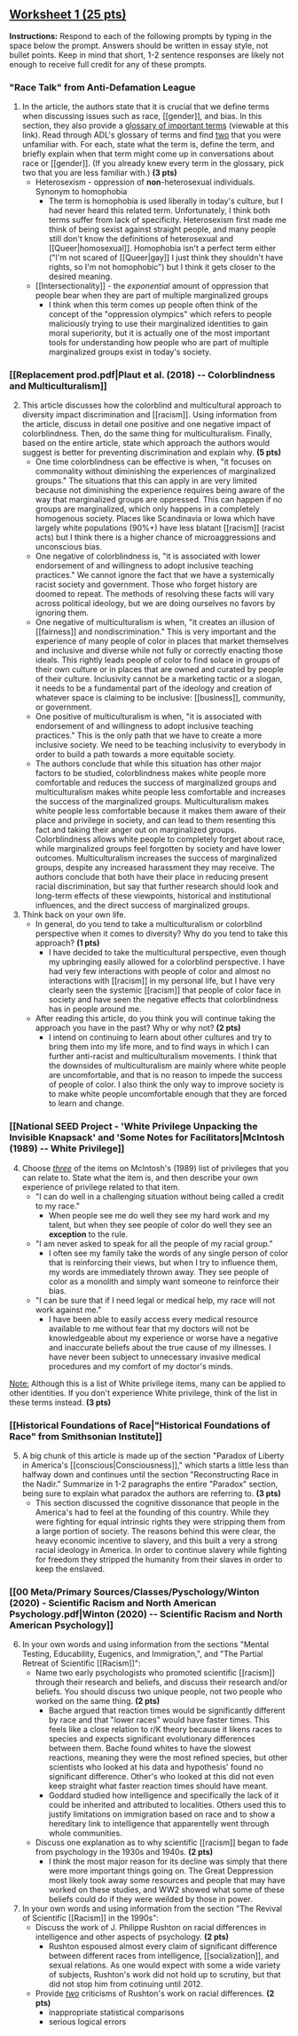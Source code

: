 ## <u>Worksheet 1 (25 pts)</u>

**Instructions:** Respond to each of the following prompts by typing in the space below the prompt. Answers should be written in essay style, not bullet points. Keep in mind that short, 1-2 sentence responses are likely not enough to receive full credit for any of these prompts.

### "Race Talk" from Anti-Defamation League

1. In the article, the authors state that it is crucial that we define terms when discussing issues such as race, [[gender]], and bias. In this section, they also provide a [glossary of important terms](https://www.adl.org/education/resources/glossary-terms/education-glossary-terms) (viewable at this link). Read through ADL's glossary of terms and find <u>two</u> that you were unfamiliar with. For each, state what the term is, define the term, and briefly explain when that term might come up in conversations about race or [[gender]]. (If you already knew every term in the glossary, pick two that you are less familiar with.) **(3 pts)**
	- Heterosexism - oppression of **non**-heterosexual individuals. Synonym to homophobia
		- The term is homophobia is used liberally in today's culture, but I had never heard this related term. Unfortunately, I think both terms suffer from lack of specificity. Heterosexism first made me think of being sexist against straight people, and many people still don't know the definitions of heterosexual and [[Queer|homosexual]]. Homophobia isn't a perfect term either ("I'm not scared of [[Queer|gay]] I just think they shouldn't have rights, so I'm not homophobic") but I think it gets closer to the desired meaning. 
	- [[Intersectionality]] - the *exponential* amount of oppression that people bear when they are part of multiple marginalized groups
		- I think when this term comes up people often think of the concept of the "oppression olympics" which refers to people maliciously trying to use their marginalized identities to gain moral superiority, but it is actually one of the most important tools for understanding how people who are part of multiple marginalized groups exist in today's society. 

### [[Replacement prod.pdf|Plaut et al. (2018) -- Colorblindness and Multiculturalism]]

2. This article discusses how the colorblind and multicultural approach to diversity impact discrimination and [[racism]]. Using information from the article, discuss in detail one positive and one negative impact of colorblindness. Then, do the same thing for multiculturalism. Finally, based on the entire article, state which approach the authors would suggest is better for preventing discrimination and explain why. **(5 pts)**
	- One time colorblindness can be effective is when, "it focuses on commonality without diminishing the experiences of marginalized groups." The situations that this can apply in are very limited because not diminishing the experience requires being aware of the way that marginalized groups are oppressed. This can happen if no groups are marginalized, which only happens in a completely homogenous society. Places like Scandinavia or Iowa which have largely white populations (90%+) have less blatant [[racism]] (racist acts) but I think there is a higher chance of microaggressions and unconscious bias.
	- One negative of colorblindness is, "it is associated with lower endorsement of and willingness to adopt inclusive teaching practices." We cannot ignore the fact that we have a systemically racist society and government. Those who forget history are doomed to repeat. The methods of resolving these facts will vary across political ideology, but we are doing ourselves no favors by ignoring them.
	- One negative of multiculturalism is when, "it creates an illusion of [[fairness]] and nondiscrimination." This is very important and the experience of many people of color in places that market themselves and inclusive and diverse while not fully or correctly enacting those ideals. This rightly leads people of color to find solace in groups of their own culture or in places that are owned and curated by people of their culture. Inclusivity cannot be a marketing tactic or a slogan, it needs to be a fundamental part of the ideology and creation of whatever space is claiming to be inclusive: [[business]], community, or government.
	- One positive of multiculturalism is when, "it is associated with endorsement of and willingness to adopt inclusive teaching practices." This is the only path that we have to create a more inclusive society.  We need to be teaching inclusivity to everybody in order to build a path towards a more equitable society.
	- The authors conclude that while this situation has other major factors to be studied, colorblindness makes white people more comfortable and reduces the success of marginalized groups and multiculturalism makes white people less comfortable and increases the success of the marginalized groups. Multiculturalism makes white people less comfortable because it makes them aware of their place and privilege in society, and can lead to them resenting this fact and taking their anger out on marginalized groups. Colorblindness allows white people to completely forget about race, while marginalized groups feel forgotten by society and have lower outcomes. Multiculturalism increases the success of marginalized groups, despite any increased harassment they may receive. The authors conclude that both have their place in reducing present racial discrimination, but say that further research should look and long-term effects of these viewpoints, historical and institutional influences, and the direct success of marginalized groups. 
3. Think back on your own life.
    -  In general, do you tend to take a multiculturalism or colorblind perspective when it comes to diversity? Why do you tend to take this approach? **(1 pts)**
        - I have decided to take the multicultural perspective, even though my upbringing easily allowed for a colorblind perspective. I have had very few interactions with people of color and almost no interactions with [[racism]] in my personal life, but I have very clearly seen the systemic [[racism]] that people of color face in society and have seen the negative effects that colorblindness has in people around me. 
    -  After reading this article, do you think you will continue taking the approach you have in the past? Why or why not? **(2 pts)**
        - I intend on continuing to learn about other cultures and try to bring them into my life more, and to find ways in which I can further anti-racist and multiculturalism movements. I think that the downsides of multiculturalism are mainly where white people are uncomfortable, and that is no reason to impede the success of people of color. I also think the only way to improve society is to make white people uncomfortable enough that they are forced to learn and change.

### [[National SEED Project - 'White Privilege Unpacking the Invisible Knapsack' and 'Some Notes for Facilitators|McIntosh (1989) -- White Privilege]]

4. Choose <u>*three*</u> of the items on McIntosh's (1989) list of privileges that you can relate to. State what the item is, and then describe your own experience of privilege related to that item.
	- "I can do well in a challenging situation without being called a credit to my race." 
		- When people see me do well they see my hard work and my talent, but when they see people of color do well they see an **exception** to the rule.
	- "I am never asked to speak for all the people of my racial group." 
		- I often see my family take the words of any single person of color that is reinforcing their views, but when I try to influence them, my words are immediately thrown away. They see people of color as a monolith and simply want someone to reinforce their bias.
	- "I can be sure that if I need legal or medical help, my race will not work against me." 
		- I have been able to easily access every medical resource available to me without fear that my doctors will not be knowledgeable about my experience or worse have a negative and inaccurate beliefs about the true cause of my illnesses. I have never been subject to unnecessary invasive medical procedures and my comfort of my doctor's minds.

<u>Note:</u> Although this is a list of White privilege items, many can be applied to other identities. If you don't experience White privilege, think of the list in these terms instead. **(3 pts)**

### [[Historical Foundations of Race|"Historical Foundations of Race" from Smithsonian Institute]]

5. A big chunk of this article is made up of the section "Paradox of Liberty in America's [[conscious|Consciousness]]," which starts a little less than halfway down and continues until the section "Reconstructing Race in the Nadir." Summarize in 1-2 paragraphs the entire "Paradox" section, being sure to explain what paradox the authors are referring to.  **(3 pts)**
	- This section discussed the cognitive dissonance that people in the America's had to feel at the founding of this country. While they were fighting for equal intrinsic rights they were stripping them from a large portion of society. The reasons behind this were clear, the heavy economic incentive to slavery, and this built a very a strong racial ideology in America. In order to continue slavery while fighting for freedom they stripped the humanity from their slaves in order to keep the enslaved.

### [[00 Meta/Primary Sources/Classes/Pyschology/Winton (2020) - Scientific Racism and North American Psychology.pdf|Winton (2020) -- Scientific Racism and North American Psychology]]

6. In your own words and using information from the sections "Mental Testing, Educability, Eugenics, and Immigration,", and "The Partial Retreat of Scientific [[Racism]]":
    -  Name two early psychologists who promoted scientific [[racism]] through their research and beliefs, and discuss their research and/or beliefs. You should discuss two unique people, not two people who worked on the same thing. **(2 pts)**
        - Bache argued that reaction times would be significantly different by race and that "lower races" would have faster times. This feels like a close relation to r/K theory because it likens races to species and expects significant evolutionary differences between them. Bache found whites to have the slowest reactions, meaning they were the most refined species, but other scientists who looked at his data and hypothesis' found no significant difference. Other's who looked at this did not even keep straight what faster reaction times should have meant.
        - Goddard studied how intelligence and specifically the lack of it could be inherited and attributed to localities. Others used this to justify limitations on immigration based on race and to show a hereditary link to intelligence that apparentelly went through whole communities.
    -  Discuss one explanation as to why scientific [[racism]] began to fade from psychology in the 1930s and 1940s. **(2 pts)**
        - I think the most major reason for its decline was simply that there were more important things going on. The Great Deppression most likely took away some resources and people that may have worked on these studies, and WW2 showed what some of these beliefs could do if they were weilded by those in power.
7. In your own words and using information from the section "The Revival of Scientific [[Racism]] in the 1990s":
    -  Discuss the work of J. Philippe Rushton on racial differences in intelligence and other aspects of psychology. **(2 pts)**
        - Rushton espoused almost every claim of significant difference between different races from intelligence, [[socialization]], and sexual relations. As one would expect with some a wide variety of subjects, Rushton's work did not hold up to scrutiny, but that did not stop him from cotinuing until 2012.
    -  Provide <u>*two*</u> criticisms of Rushton's work on racial differences. **(2 pts)**
        - inappropriate statistical comparisons
        - serious logical errors

